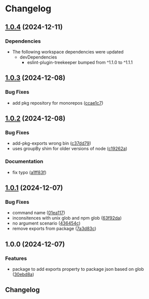 # Changelog

## [1.0.4](https://github.com/reggi/packages/compare/add-pkg-exports-v1.0.3...add-pkg-exports-v1.0.4) (2024-12-11)


### Dependencies

* The following workspace dependencies were updated
  * devDependencies
    * eslint-plugin-treekeeper bumped from ^1.1.0 to ^1.1.1

## [1.0.3](https://github.com/reggi/packages/compare/add-pkg-exports-v1.0.2...add-pkg-exports-v1.0.3) (2024-12-08)


### Bug Fixes

* add pkg repository for monorepos ([ccae1c7](https://github.com/reggi/packages/commit/ccae1c7a89d5df3bda81cdecea3e3a4f0e16751c))

## [1.0.2](https://github.com/reggi/add-pkg-exports/compare/add-pkg-exports-v1.0.1...add-pkg-exports-v1.0.2) (2024-12-08)


### Bug Fixes

* add-pkg-exports wrong bin ([c37dd79](https://github.com/reggi/add-pkg-exports/commit/c37dd794c78832c7882e65125c065f049d059674))
* uses groupBy shim for older versions of node ([c19262a](https://github.com/reggi/add-pkg-exports/commit/c19262ac02b495a261e79b3e0ac2726e7977c9c0))


### Documentation

* fix typo ([a1ff83f](https://github.com/reggi/add-pkg-exports/commit/a1ff83fca0518e1f4530b8605aa955b37d797c76))

## [1.0.1](https://github.com/reggi/add-pkg-exports/compare/v1.0.0...v1.0.1) (2024-12-07)

### Bug Fixes

- command name ([01ea117](https://github.com/reggi/add-pkg-exports/commit/01ea117dfcbeb2740fa406a34704f8dafd81d03f))
- inconsitences with unix glob and npm glob ([63f92da](https://github.com/reggi/add-pkg-exports/commit/63f92daf8b1aef42545665cf4265479d66bc962c))
- no argument scenario ([436454c](https://github.com/reggi/add-pkg-exports/commit/436454c9bf30cabe65066b31dc0dff4209d0a57e))
- remove exports from package ([7a3d83c](https://github.com/reggi/add-pkg-exports/commit/7a3d83ca594a2a0ccf422eb4bb300e39a30e5992))

## 1.0.0 (2024-12-07)

### Features

- package to add exports property to package json based on glob ([30ebd8a](https://github.com/reggi/add-pkg-exports/commit/30ebd8a052fdd3962b8133048202487bfd064ea7))

## Changelog
